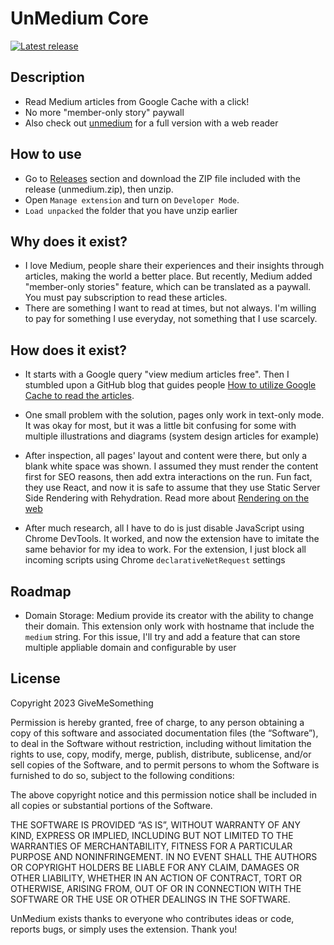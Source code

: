 # UnMedium Core

[![Latest release](https://img.shields.io/github/v/release/givemesomething/unmedium-core?color=facc15)](https://github.com/GiveMeSomething/unmedium-core/releases)

## Description

- Read Medium articles from Google Cache with a click!
- No more "member-only story" paywall
- Also check out [unmedium](https://github.com/GiveMeSomething/unmedium) for a full version with a web reader

## How to use

- Go to [Releases](https://github.com/GiveMeSomething/unmedium-core/releases/tag/1.0.0) section and download the ZIP file included with the release (unmedium.zip), then unzip.
- Open `Manage extension` and turn on `Developer Mode`.
- `Load unpacked` the folder that you have unzip earlier

## Why does it exist?

- I love Medium, people share their experiences and their insights through articles, making the world a better place. But recently, Medium added "member-only stories" feature, which can be translated as a paywall. You must pay subscription to read these articles.
- There are something I want to read at times, but not always. I'm willing to pay for something I use everyday, not something that I use scarcely.

## How does it exist?

- It starts with a Google query "view medium articles free". Then I stumbled upon a GitHub blog that guides people [How to utilize Google Cache to read the articles](https://canererden.com/blog/2023/unlock-medium/).

- One small problem with the solution, pages only work in text-only mode. It was okay for most, but it was a little bit confusing for some with multiple illustrations and diagrams (system design articles for example)

- After inspection, all pages' layout and content were there, but only a blank white space was shown. I assumed they must render the content first for SEO reasons, then add extra interactions on the run. Fun fact, they use React, and now it is safe to assume that they use Static Server Side Rendering with Rehydration. Read more about [Rendering on the web](https://web.dev/articles/rendering-on-the-web)

- After much research, all I have to do is just disable JavaScript using Chrome DevTools. It worked, and now the extension have to imitate the same behavior for my idea to work. For the extension, I just block all incoming scripts using Chrome `declarativeNetRequest` settings

## Roadmap

- Domain Storage: Medium provide its creator with the ability to change their domain. This extension only work with hostname that include the `medium` string. For this issue, I'll try and add a feature that can store multiple appliable domain and configurable by user

## License

Copyright 2023 GiveMeSomething

Permission is hereby granted, free of charge, to any person obtaining a copy of this software and associated documentation files (the “Software”), to deal in the Software without restriction, including without limitation the rights to use, copy, modify, merge, publish, distribute, sublicense, and/or sell copies of the Software, and to permit persons to whom the Software is furnished to do so, subject to the following conditions:

The above copyright notice and this permission notice shall be included in all copies or substantial portions of the Software.

THE SOFTWARE IS PROVIDED “AS IS”, WITHOUT WARRANTY OF ANY KIND, EXPRESS OR IMPLIED, INCLUDING BUT NOT LIMITED TO THE WARRANTIES OF MERCHANTABILITY, FITNESS FOR A PARTICULAR PURPOSE AND NONINFRINGEMENT. IN NO EVENT SHALL THE AUTHORS OR COPYRIGHT HOLDERS BE LIABLE FOR ANY CLAIM, DAMAGES OR OTHER LIABILITY, WHETHER IN AN ACTION OF CONTRACT, TORT OR OTHERWISE, ARISING FROM, OUT OF OR IN CONNECTION WITH THE SOFTWARE OR THE USE OR OTHER DEALINGS IN THE SOFTWARE.

UnMedium exists thanks to everyone who contributes ideas or code, reports bugs, or simply uses the extension. Thank you!
